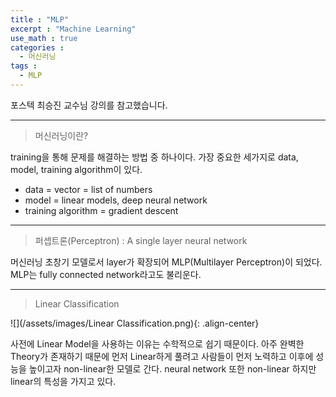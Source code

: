 ```yaml
---
title : "MLP"
excerpt : "Machine Learning"
use_math : true
categories :
  - 머신러닝
tags :
  - MLP
---
```

포스텍 최승진 교수님 강의를 참고했습니다.  

---
>머신러닝이란?

training을 통해 문제를 해결하는 방법 중 하나이다. 가장 중요한 세가지로 data, model, training algorithm이 있다.
* data = vector = list of numbers
* model = linear models, deep neural network  
* training algorithm = gradient descent
---
>퍼셉트론(Perceptron) : A single layer neural network  

머신러닝 초창기 모델로서 layer가 확장되어 MLP(Multilayer Perceptron)이 되었다. MLP는 fully connected network라고도 불리운다.

---
> Linear Classification

![](/assets/images/Linear Classification.png){: .align-center}

사전에 Linear Model을 사용하는 이유는 수학적으로 쉽기 때문이다. 아주 완벽한 Theory가 존재하기 때문에 먼저 Linear하게 풀려고 사람들이 먼저 노력하고 이후에 성능을 높이고자 non-linear한 모델로 간다. neural network 또한 non-linear 하지만 linear의 특성을 가지고 있다.  
